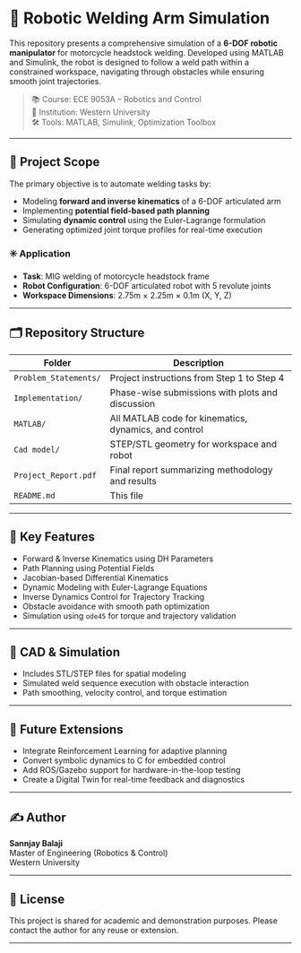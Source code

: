 # 🤖 Robotic Welding Arm Simulation

This repository presents a comprehensive simulation of a **6-DOF robotic manipulator** for motorcycle headstock welding. Developed using MATLAB and Simulink, the robot is designed to follow a weld path within a constrained workspace, navigating through obstacles while ensuring smooth joint trajectories.

> 📚 Course: ECE 9053A – Robotics and Control  
> 🏫 Institution: Western University  
> 🛠️ Tools: MATLAB, Simulink, Optimization Toolbox

---

## 📌 Project Scope

The primary objective is to automate welding tasks by:

- Modeling **forward and inverse kinematics** of a 6-DOF articulated arm
- Implementing **potential field-based path planning**
- Simulating **dynamic control** using the Euler-Lagrange formulation
- Generating optimized joint torque profiles for real-time execution

### ✳️ Application

- **Task**: MIG welding of motorcycle headstock frame  
- **Robot Configuration**: 6-DOF articulated robot with 5 revolute joints  
- **Workspace Dimensions**: 2.75m × 2.25m × 0.1m (X, Y, Z)

---

## 🗂️ Repository Structure

| Folder | Description |
|--------|-------------|
| `Problem_Statements/` | Project instructions from Step 1 to Step 4 |
| `Implementation/` | Phase-wise submissions with plots and discussion |
| `MATLAB/` | All MATLAB code for kinematics, dynamics, and control |
| `Cad model/` | STEP/STL geometry for workspace and robot |
| `Project_Report.pdf` | Final report summarizing methodology and results |
| `README.md` | This file |

---

## 🚀 Key Features

- Forward & Inverse Kinematics using DH Parameters
- Path Planning using Potential Fields
- Jacobian-based Differential Kinematics
- Dynamic Modeling with Euler-Lagrange Equations
- Inverse Dynamics Control for Trajectory Tracking
- Obstacle avoidance with smooth path optimization
- Simulation using `ode45` for torque and trajectory validation

---

## 📸 CAD & Simulation

- Includes STL/STEP files for spatial modeling
- Simulated weld sequence execution with obstacle interaction
- Path smoothing, velocity control, and torque estimation

---

## 🧠 Future Extensions

- Integrate Reinforcement Learning for adaptive planning
- Convert symbolic dynamics to C for embedded control
- Add ROS/Gazebo support for hardware-in-the-loop testing
- Create a Digital Twin for real-time feedback and diagnostics
  
---

## ✍️ Author

**Sannjay Balaji**  
Master of Engineering (Robotics & Control)  
Western University

---

## 📄 License

This project is shared for academic and demonstration purposes. Please contact the author for any reuse or extension.

---

